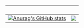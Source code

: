  ‏‏‎ ‎| ‏‏‎ ‎
 --- | ---
[![Anurag's GitHub stats](https://github-readme-stats.vercel.app/api?username=noteternal&theme=great-gatsby&show_icons=false&show_owner=false)](https://github.com/anuraghazra/github-readme-stats) | <img src="https://github-readme-streak-stats.herokuapp.com/?user=noteternal&theme=great-gatsby"></img>
